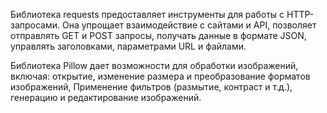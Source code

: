 Библиотека requests предоставляет инструменты для работы с HTTP-запросами. Она упрощает взаимодействие с сайтами и API, позволяет отправлять GET и POST запросы, получать данные в формате JSON, управлять заголовками, параметрами URL и файлами.

Библиотека Pillow дает возможности для обработки изображений, включая: открытие, изменение размера и преобразование форматов изображений, Применение фильтров (размытие, контраст и т.д.), генерацию и редактирование изображений.
